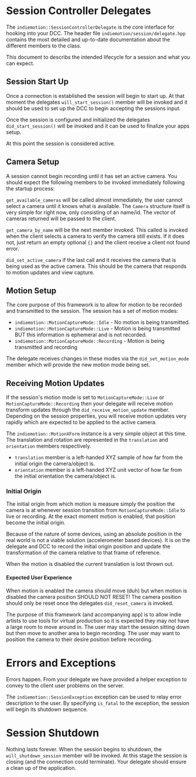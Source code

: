 # Session Controller Delegates
The `indiemotion::SessionControllerDelegate` is the core interface for hooking into your DCC. 
The header file `indiemotion/session/delegate.hpp` contains the most detailed and up-to-date documentation
about the different members to the class.

This document to describs the intended lifecycle for a session and what you can expect.

## Session Start Up
Once a connection is established the session will begin to start up.
At that moment the delegates `will_start_session()` member will be invoked and it should be used
to set up the DCC to begin accepting the sessions input.

Once the session is configured and initialized the delegates `did_start_session()` will be invoked and it can
be used to finalize your apps setup.

At this point the session is considered active.

## Camera Setup
A session cannot begin recording until it has set an active camera. You should expect the following members 
to be invoked immediately following the startup process:

`get_available_cameras` will be called almost immediately, the user cannot select a camera until it knows
what is available. The `Camera` structure itself is very simple for right now, only consisting of an name/id.
The vector of cameras returned will be passed to the client.

`get_camera_by_name` will be the next member invoked. This called is invoked when the client selects a camera
to verify the camera still exists. If it does not, just return an empty optional `{}` and the client
receive a client not found error.

`did_set_active_camera` if the last call and it receives the camera that is being used as the active camera. 
This should be the camera that responds to motion updates and view capture.

## Motion Setup
The core purpose of this framework is to allow for motion to be recorded and transmitted to the session.
The session has a set of motion modes:
- `indiemotion::MotionCaptureMode::Idle` - No motion is being transmitted.
- `indiemotion::MotionCaptureMode::Live` - Motion is being transmitted BUT this information is ephemeral and is not recorded.
- `indiemotion::MotionCaptureMode::Recording` - Motion is being transmitted and recording

The delegate receives changes in these modes via the `did_set_motion_mode` member which will 
provide the new motion mode being set.

## Receiving Motion Updates
If the session's motion mode is set to `MotionCaptureMode::Live` or `MotionCaptureMode::Recording` then your delegate will 
receive motion transform updates through the `did_receive_motion_update` member.
Depending on the session properties, you will receive motion updates very rapidly which are expected to be applied to
the active camera.
 

The `indiemotion::MotionXForm` instance is a very simple object at this time. The translation and rotation are represented
in the `translation` and `orientation` members respectively.

- `translation` member is a left-handed XYZ sample of how far from the initial origin the camera/object is.
- `orientation` member is a left-handed XYZ unit vector of how far from the initial orientation the camera/object is.

### Initial Origin
The initial origin from which motion is measure simply the position the camera is at whenever session transition
from `MotionCaptureMode::Idle` to live or recording. At the exact moment motion is enabled, that position become the initial origin.

Because of the nature of some devices, using an absolute position in the real world is not a viable solution 
(accelerometer based devices). It is on the delegate and DCC to record the initial origin position and 
update the transformation of the camera relative to that frame of reference.

When the motion is disabled the current translation is lost thrown out.

#### Expected User Experience
When motion is enabled the camera should move (duh) but when motion is disabled the camera position SHOULD NOT RESET!
The camera position should only be reset once the delegates `did_reset_camera` is invoked.

The purpose of this framework (and accompanying app) is to allow indie artists to use tools for virtual production so
it is expected they may not have a large room to move around in. The user may start the session sitting down but 
then move to another area to begin recording. The user may want to position the camera to their desire position before
recording.

# Errors and Exceptions
Errors happen. From your delegate we have provided a helper exception to convey to the client user 
problems on the server. 

The `indiemotion::SessionException` exception can be used to relay error description to the user. By specifying `is_fatal` 
to the exception, the session will begin its shutdown sequence. 

# Session Shutdown
Nothing lasts forever. When the session begins to shutdown, the `will_shutdown_session` member will be invoked.
At this stage the session is closing (and the connection could terminate). Your delegate should ensure a clean up of
the application.
